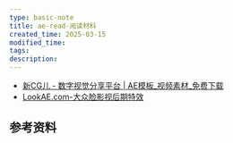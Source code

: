 ```yaml
---
type: basic-note
title: ae-read-阅读材料
created_time: 2025-03-15
modified_time: 
tags:
description:
---
```



- [新CG儿 - 数字视觉分享平台 | AE模板_视频素材_免费下载](https://www.newcger.com/)
- [LookAE.com-大众脸影视后期特效](https://www.lookae.com/)

## 参考资料
